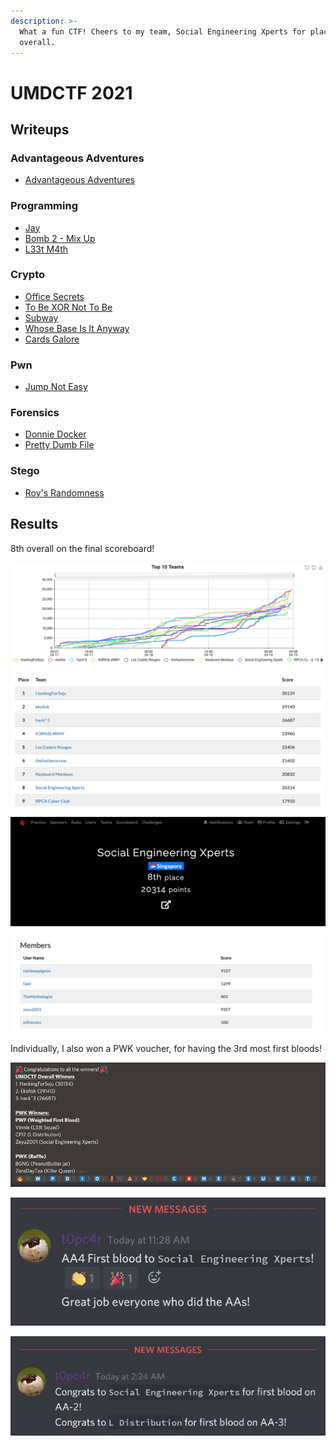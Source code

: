```yaml
---
description: >-
  What a fun CTF! Cheers to my team, Social Engineering Xperts for placing 8th
  overall.
---
```


# UMDCTF 2021

## Writeups

### Advantageous Adventures

* [Advantageous Adventures](advantageous-adventures.md)

### Programming

* [Jay](jay.md)
* [Bomb 2 - Mix Up](bomb-2-mix-up.md)
* [L33t M4th](l33t-m4th.md)

### Crypto

* [Office Secrets](office-secrets.md)
* [To Be XOR Not To Be](to-be-xor-not-to-be.md)
* [Subway](subway.md)
* [Whose Base Is It Anyway](whose-base-is-it-anyway.md)
* [Cards Galore](cards-galore.md)

### Pwn

* [Jump Not Easy](jump-not-easy.md)

### Forensics

* [Donnie Docker](donnie-docker.md)
* [Pretty Dumb File](pretty-dumb-file.md)

### Stego

* [Roy's Randomness](roys-randomness.md)

## Results

8th overall on the final scoreboard!

![](<../../.gitbook/assets/Scoreboard Final.png>)

![](<../../.gitbook/assets/Team Final (1).png>)

Individually, I also won a PWK voucher, for having the 3rd most first bloods!

![](<../../.gitbook/assets/PWK Winner.png>)

![](<../../.gitbook/assets/image (1) (2).png>)

![](<../../.gitbook/assets/image (1) (1).png>)
